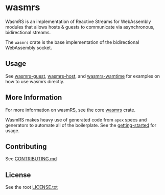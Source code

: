 # wasmrs

WasmRS is an implementation of Reactive Streams for WebAssembly modules that allows hosts & guests to communicate via asynchronous, bidirectional streams.

The `wasmrs` crate is the base implementation of the bidirectional WebAssembly socket.

## Usage

See [wasmrs-guest](https://github.com/wasmrs/wasmrs-rust/blob/main/crates/wasmrs-guest/README.md), [wasmrs-host](https://github.com/wasmrs/wasmrs-rust/blob/main/crates/wasmrs-guest/README.md), and [wasmrs-wamtime](https://github.com/wasmrs/wasmrs-rust/blob/main/crates/wasmrs-guest/README.md) for examples on how to use wasmrs directly.

## More Information

For more information on wasmRS, see the core [wasmrs](https://github.com/wasmrs/wasmrs-rust/blob/main/crates/wasmrs/README.md) crate.

WasmRS makes heavy use of generated code from `apex` specs and generators to automate all of the boilerplate. See the [getting-started](https://github.com/WasmRS/docs/blob/main/wasmrs-rust-howto.md) for usage.

## Contributing

See [CONTRIBUTING.md](https://github.com/WasmRS/wasmrs-rust/blob/main/CONTRIBUTING.md)

## License

See the root [LICENSE.txt](https://github.com/WasmRS/wasmrs-rust/blob/main/LICENSE.txt)



